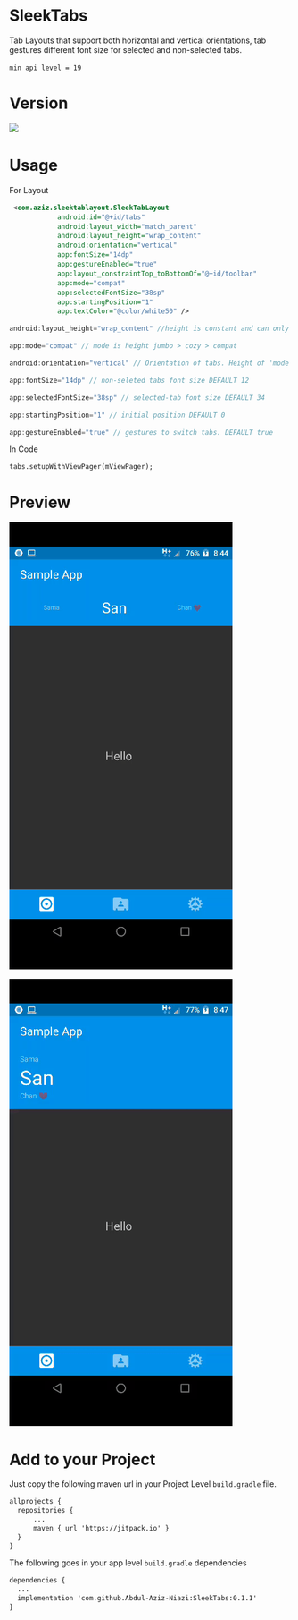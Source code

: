 # SleekTabs
Tab Layouts that support both horizontal and vertical orientations, tab gestures different font size for selected and non-selected tabs.

`min api level = 19`

# Version

[![](https://jitpack.io/v/Abdul-Aziz-Niazi/SleekTabs.svg)](https://jitpack.io/#Abdul-Aziz-Niazi/SleekTabs)

# Usage

For Layout

```XML
 <com.aziz.sleektablayout.SleekTabLayout
            android:id="@+id/tabs"
            android:layout_width="match_parent"
            android:layout_height="wrap_content" 
            android:orientation="vertical"
            app:fontSize="14dp"
            app:gestureEnabled="true"
            app:layout_constraintTop_toBottomOf="@+id/toolbar"
            app:mode="compat" 
            app:selectedFontSize="38sp" 
            app:startingPosition="1" 
            app:textColor="@color/white50" />
```

```java
android:layout_height="wrap_content" //height is constant and can only be changed using mode
```

```java
app:mode="compat" // mode is height jumbo > cozy > compat
```

```java
android:orientation="vertical" // Orientation of tabs. Height of 'mode' is different for both orientations 
```

```java
app:fontSize="14dp" // non-seleted tabs font size DEFAULT 12
```

```java
app:selectedFontSize="38sp" // selected-tab font size DEFAULT 34
```

```java
app:startingPosition="1" // initial position DEFAULT 0
```
```java
app:gestureEnabled="true" // gestures to switch tabs. DEFAULT true 
```
In Code

```
tabs.setupWithViewPager(mViewPager);
```
# Preview

![alt text](https://github.com/Abdul-Aziz-Niazi/SleekTabs/blob/master/gif/horizontal.gif "Horizontal Orientation")

![alt text](https://github.com/Abdul-Aziz-Niazi/SleekTabs/blob/master/gif/vertical.gif "Vertical Orientation")


# Add to your Project
Just copy the following maven url in your Project Level `build.gradle` file.

```
allprojects {
  repositories {
	  ...
	  maven { url 'https://jitpack.io' }
  }
}
```
The following goes in your app level `build.gradle` dependencies
```
dependencies {
  ...
  implementation 'com.github.Abdul-Aziz-Niazi:SleekTabs:0.1.1'
}
```

